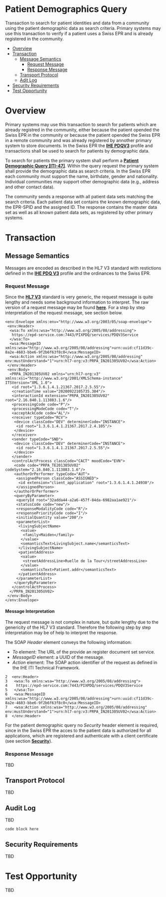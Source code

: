 # Patient Demographics Query 

Transaction to search for patient identities and data from a community using the patient demographic data as search criteria. Primary systems may use this transaction to verify if a patient uses a Swiss EPR and is already registered in the community.  

- [Overview](#overview)
- [Transaction](#transaction)
	* [Message Semantics](#message-semantics)
		- [Request Message](#request-message)
		- [Response Message](#response-message)
	* [Transport Protocol](#transport-protocol)
	* [Adit Log](#audit-log)
- [Security Requirements](#security-requirements) 
- [Test Opportunity](#test-opportunity) 

# Overview

Primary systems may use this transaction to search for patients which are already registred in the community, either because the patient opended the Swiss EPR in the community or because the patient opended the Swiss EPR in a remote community and was already registered by annother primary system to store documents. In the Swiss EPR the **[IHE PDQV3](https://profiles.ihe.net/ITI/TF/Volume1/ch-24.html)** profile and transactions shall be used to search for patients by demographic data. 

To search for patients the primary system shall perform a **[Patient Demographic Query \[ITI-47\]](https://profiles.ihe.net/ITI/TF/Volume2/ITI-47.html)**. Within the query request the primary system shall provide the demographic data as search criteria. In the Swiss EPR each community must support the name, birthdate, gender and nationality. Individual communities may support other demographic data (e.g., address and other contact data).  

The community sends a response with all patient data sets matching the search criteria. Each patient data set contains the known demographic data, the EPR-SPID and the assigned ID. The response contains the master data set as well as all known patient data sets, as registered by other primary systems.    

# Transaction 

## Message Semantics

Messages are encoded as described in the HL7 V3 standard with restictions defined in the **[IHE PDQ V3](https://profiles.ihe.net/ITI/TF/Volume2/ITI-47.html#3.47)** profile and the ordinances to the Swiss EPR.

### Request Message

Since the **[HL7 V3](http://www.hl7.org)** standard is very generic, the request message is quite lengthy and needs some
background information to interpret. The raw version of a request message may be found **[here](https://github.com/msmock/AnnotatedTX/blob/main/samples/ITI-47_request.xml)**. For a step by step interpretation of the request message, see section below. 

```
<env:Envelope xmlns:env="http://www.w3.org/2003/05/soap-envelope">
 <env:Header>
  <wsa:To xmlns:wsa="http://www.w3.org/2005/08/addressing">
   https://epd-service.com:7443/PIXPDQ/services/PDQV3Service
  </wsa:To>
  <wsa:MessageID xmlns:wsa="http://www.w3.org/2005/08/addressing">urn:uuid:cf11d39c-8a2e-4683-bbe6-9f2b6f63f8c0</wsa:MessageID>
  <wsa:Action xmlns:wsa="http://www.w3.org/2005/08/addressing" env:mustUnderstand="1">urn:hl7-org:v3:PRPA_IN201305UV02</wsa:Action>
 </env:Header>
 <env:Body>
  <PRPA_IN201305UV02 xmlns="urn:hl7-org:v3" xmlns:xsi="http://www.w3.org/2001/XMLSchema-instance" ITSVersion="XML_1.0">
   <id root="1.3.6.1.4.1.21367.2017.2.5.55"/>
   <creationTime value="20200922105735.304"/>
   <interactionId extension="PRPA_IN201305UV02" root="2.16.840.1.113883.1.6"/>
   <processingCode code="P"/>
   <processingModeCode code="T"/>
   <acceptAckCode code="AL"/>
   <receiver typeCode="RCV">
    <device classCode="DEV" determinerCode="INSTANCE">
     <id root="1.3.6.1.4.1.21367.2017.2.4.105"/>
    </device>
   </receiver>
   <sender typeCode="SND">
    <device classCode="DEV" determinerCode="INSTANCE">
     <id root="1.3.6.1.4.1.21367.2017.2.5.55"/>
    </device>
   </sender>
   <controlActProcess classCode="CACT" moodCode="EVN">
    <code code="PRPA_TE201305UV02" codeSystem="2.16.840.1.113883.1.6"/>
    <authorOrPerformer typeCode="AUT">
     <assignedPerson classCode="ASSIGNED">
      <id extension="client_application" root="1.3.6.1.4.1.24930"/>
     </assignedPerson>
    </authorOrPerformer>
    <queryByParameter>
     <queryId root="32adda44-a2a6-457f-84da-6982aa1ae921"/>
     <statusCode code="new"/>
     <responseModalityCode code="R"/>
     <responsePriorityCode code="I"/>
     <initialQuantity value="200"/>
     <parameterList>
      <livingSubjectName>
       <value>
        <family>Maiden</family>
       </value>
       <semanticsText>LivingSubject.name</semanticsText>
      </livingSubjectName>
      <patientAddress>
       <value>
        <streetAddressLine>Ruelle de la Tour</streetAddressLine>
       </value>
       <semanticsText>Patient.addr</semanticsText>
      </patientAddress>
     </parameterList>
    </queryByParameter>
   </controlActProcess>
  </PRPA_IN201305UV02>
 </env:Body>
</env:Envelope>
```

#### Message Interpretation

The request message is not complex in nature, but quite lengthy due to the genericity of the HL7 V3 standard. 
Therefore the following step by step interpretation may be of help to interpret the response. 

The SOAP *Header* element conveys the following information: 

- *To* element: The URL of the provide an register document set service. 
- *MessageID* element: a UUID of the message. 
- *Action* element: The SOAP action identifier of the request as defined in the IHE ITI Technical Framework. 

```
2  <env:Header>
3   <wsa:To xmlns:wsa="http://www.w3.org/2005/08/addressing">
4    https://epd-service.com:7443/PIXPDQ/services/PDQV3Service
5   </wsa:To>
6   <wsa:MessageID xmlns:wsa="http://www.w3.org/2005/08/addressing">urn:uuid:cf11d39c-8a2e-4683-bbe6-9f2b6f63f8c0</wsa:MessageID>
7   <wsa:Action xmlns:wsa="http://www.w3.org/2005/08/addressing" env:mustUnderstand="1">urn:hl7-org:v3:PRPA_IN201305UV02</wsa:Action>
8  </env:Header>
```

For the patient demographic query no *Security* header element is required, since in the Swiss EPR the acces to the patient data is 
authorized for all applications, which are registered and authenticate with a client certificate 
(see section **[Security](../PDQ.md#security-requirements)**).  

### Response Message

TBD

## Transport Protocol

TBD 

## Audit Log

TBD

```
code block here    
```

## Security Requirements  

TBD

# Test Opportunity

TBD